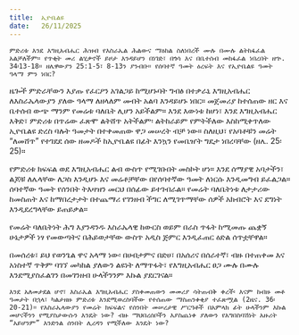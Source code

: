 ```yaml
---
title:  ኢዮቤልዩ
date:   26/11/2025
---
```


`ምድሪቱ እንደ እግዚአብሔር ሕዝብ የእስራኤል ሕልውና ማዕከል ስለነበረች ሙሉ በሙሉ ልትከፋፈል አልቻለችም። የጥቂት መሪ ልሂቃኖች ይዞታ እንዳይሆን በነገድ፣ በጎሳ እና በቤተሰብ መከፋፈል ነበረበት ዘኍ. 34፡13-18። ዘሌዋውያን 25:1-5፣ 8-13ን ያንብቡ። የሰባተኛ ዓመት ዕረፍት እና የኢዮቤልዩ ዓመት ዓላማ ምን ነበር?
`

ዜጐች ምድራቸውን እያጡ የፈርዖን አገልጋይ ከሚሆኑባት ግብፅ በተቃራኒ እግዚአብሔር ለእስራኤላውያን ያለው ዓላማ ለዘላለም መብት አልባ እንዳይሆኑ ነበር። መጀመሪያ ከተሰጠው ዘር እና ቤተሰብ ውጭ ማንም የመሬቱ ባለቤት ሊሆን አይችልም። እንደ እውነቱ ከሆነ፣ እንደ እግዚአብሔር እቅድ፣ ምድሪቱ በጥሬው ፈጽሞ ልትሸጥ አትችልም፡ ልትከራይም የምትችለው እስከሚቀጥለው ኢዮቤልዩ ድረስ ባሉት ዓመታት በተቀመጠው ዋጋ መሠረት ብቻ ነው። ስለዚህ፣ የአባቶቹን መሬት “ለመሸጥ” የተገደደ ሰው ዘመዶች ከኢዮቤልዩ በፊት እንኳን የመቤዠት ግዴታ ነበረባቸው (ዘሌ. 25፡25)።

የምድሪቱ ክፍፍል ወደ እግዚአብሔር ልብ ውስጥ የሚገቡበት መስኮት ሆነ። እንደ ሰማያዊ አባታችን፣ ልጆቹ ለሌላቸው ለጋስ እንዲሆኑ እና መሬቶቻቸው በየሰባተኛው ዓመት ለነርሱ እንዲመግብ ይፈልጋል። ሰባተኛው ዓመት የሰንበት ትእዛዝን መርህ በሰፊው ይተገብራል። የመሬት ባለቤትነቱ ለታታሪው ከመስጠት እና ከማበረታታት በተጨማሪ የገንዘብ ችግር ለሚገጥማቸው ሰዎች አክብሮት እና ደግነት እንዲደረግላቸው ይጠይቃል።

የመሬት ባለቤትነት ሕግ እያንዳንዱ እስራኤላዊ ከውርስ ወይም በራስ ጥፋት ከሚመጡ ጨቋኝ ሁኔታዎች ነፃ የመውጣትና በሕይወታቸው ውስጥ አዲስ ጅምር እንዲፈጠር ዕድል ሰጥቷቸዋል።

በመሰረቱ፣ ይህ የወንጌል ዋና አላማ ነው፡ በሀብታምና በድሀ፣ በአሰሪና በሰራተኛ፣ ብዙ በተጠቀመ እና አነስተኛ ጥቅም ባገኘ መካከል ያለውን ልዩነት ለማጥፋት፣ የእግዚአብሔር ፀጋ ሙሉ በሙሉ እንደሚያስፈልገን በመገንዘብ ሁላችንንም እኩል ያደርገናል።

`እንደ አለመታደል ሆኖ፣ እስራኤል እግዚአብሔር ያስቀመጠውን መመሪያ ሳትጠብቅ ቀረች፡ እናም ከብዙ መቶ ዓመታት በኋላ፣ ካልታዘዙ ምድሪቱ እንደሚወረስባችው የተሰጠው ማስጠንቀቂያ ተፈጽሟል (2ዜና. 36፡ 20-21)። የእስራኤላውያን የመሬት ክፍፍልና የሰንበት መሠረታዊ ሥርዓቶች በአምላክ ፊት ሁላችንም እኩል መሆናችንን የሚያስታውሱን እንዴት ነው? ብዙ ማህበረሰቦችን እያስጨነቀ ያለውን የአግበስባሽነት አዙሪት “አይሆንም” እንድንል ሰንበት ሊረዳን የሚችለው እንዴት ነው?`